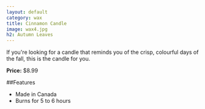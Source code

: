 ```yaml
---
layout: default
category: wax
title: Cinnamon Candle
image: wax4.jpg
h2: Autumn Leaves
---
```


If you're looking for a candle that reminds you of the crisp, colourful days of the fall, this is the candle for you.  

**Price:** $8.99 

##Features

- Made in Canada
- Burns for 5 to 6 hours
 